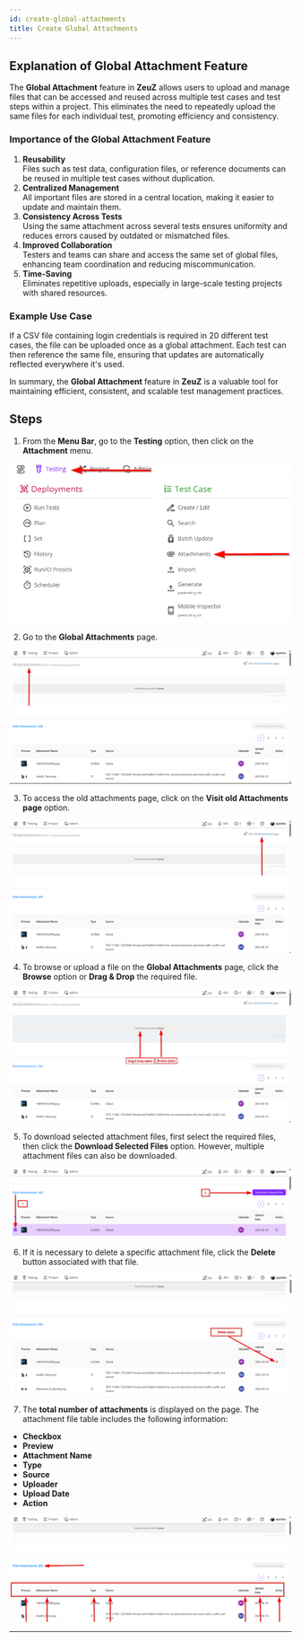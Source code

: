 ```yaml
---
id: create-global-attachments
title: Create Global Attachments
---
```


## Explanation of Global Attachment Feature
The **Global Attachment** feature in **ZeuZ** allows users to upload and manage files that can be accessed and reused across multiple test cases and test steps within a project. This eliminates the need to repeatedly upload the same files for each individual test, promoting efficiency and consistency.

### Importance of the Global Attachment Feature
1. **Reusability**  
   Files such as test data, configuration files, or reference documents can be reused in multiple test cases without duplication.
2. **Centralized Management**  
   All important files are stored in a central location, making it easier to update and maintain them.
3. **Consistency Across Tests**  
   Using the same attachment across several tests ensures uniformity and reduces errors caused by outdated or mismatched files.
4. **Improved Collaboration**  
   Testers and teams can share and access the same set of global files, enhancing team coordination and reducing miscommunication.
5. **Time-Saving**  
   Eliminates repetitive uploads, especially in large-scale testing projects with shared resources.

### Example Use Case
If a CSV file containing login credentials is required in 20 different test cases, the file can be uploaded once as a global attachment. Each test can then reference the same file, ensuring that updates are automatically reflected everywhere it's used.

In summary, the **Global Attachment** feature in **ZeuZ** is a valuable tool for maintaining efficient, consistent, and scalable test management practices.

## Steps

1. From the **Menu Bar**, go to the **Testing** option, then click on the **Attachment** menu.

![](/img/how-tos/create-global-attachments/global-attachment.png)

2. Go to the **Global Attachments** page.

![](/img/how-tos/create-global-attachments/attachment-page.png)

3. To access the old attachments page, click on the **Visit old Attachments page** option.

![](/img/how-tos/create-global-attachments/old-attachment.png)

4. To browse or upload a file on the **Global Attachments** page, click the **Browse** option or **Drag & Drop** the required file.

![](/img/how-tos/create-global-attachments/attachment-browse.png)

5. To download selected attachment files, first select the required files, then click the **Download Selected Files** option. However, multiple attachment files can also be downloaded.

![](/img/how-tos/create-global-attachments/attachment-download.png)

6. If it is necessary to delete a specific attachment file, click the **Delete** button associated with that file.

![](/img/how-tos/create-global-attachments/delete-attachment.png)

7. The **total number of attachments** is displayed on the page. The attachment file table includes the following information:
- **Checkbox**
- **Preview**
- **Attachment Name**
- **Type**
- **Source**
- **Uploader**
- **Upload Date**
- **Action**

![](/img/how-tos/create-global-attachments/total-attachment.png)

---